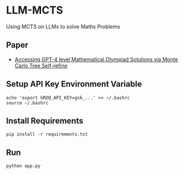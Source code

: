 # LLM-MCTS

Using MCTS on LLMs to solve Maths Problems

## Paper
* [Accessing GPT-4 level Mathematical Olympiad Solutions via Monte Carlo Tree Self-refine](https://arxiv.org/abs/2406.07394)

## Setup API Key Environment Variable
```
echo 'export GROQ_API_KEY=gsk_...' >> ~/.bashrc
source ~/.bashrc
```

## Install Requirements
` pip install -r requirements.txt `

## Run
` python app.py `
